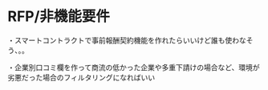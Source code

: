 # RFP/非機能要件

・スマートコントラクトで事前報酬契約機能を作れたらいいけど誰も使わなそう、。。

・企業別口コミ欄を作って商流の低かった企業や多重下請けの場合など、環境が劣悪だった場合のフィルタリングになればいい
